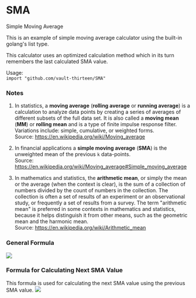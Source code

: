 # SMA
Simple Moving Average

This is an example of simple moving average calculator using the built-in 
golang's list type.

This calculator uses an optimized calculation method which in its turn 
remembers the last calculated SMA value.

Usage:  
`import "github.com/vault-thirteen/SMA"`

### Notes

1. In statistics, a **moving average** (**rolling average** or 
**running average**) is a calculation to analyze data points by creating a 
series of averages of different subsets of the full data set. It is also called 
a **moving mean** (**MM**) or **rolling mean** and is a type of finite impulse 
response filter. Variations include: simple, cumulative, or weighted forms.  
Source: https://en.wikipedia.org/wiki/Moving_average


2. In financial applications a **simple moving average** (**SMA**) is the 
unweighted mean of the previous `k` data-points.    
Source: https://en.wikipedia.org/wiki/Moving_average#Simple_moving_average


3. In mathematics and statistics, the **arithmetic mean**, or simply the mean 
or the average (when the context is clear), is the sum of a collection of 
numbers divided by the count of numbers in the collection. The collection is 
often a set of results of an experiment or an observational study, or 
frequently a set of results from a survey. The term "arithmetic mean" is 
preferred in some contexts in mathematics and statistics, because it helps 
distinguish it from other means, such as the geometric mean and the harmonic 
mean.    
Source: https://en.wikipedia.org/wiki/Arithmetic_mean

### General Formula
![](https://wikimedia.org/api/rest_v1/media/math/render/svg/a608544726b8de1c3de562245ff0d1cd3d0efad6)

### Formula for Calculating Next SMA Value
This formula is used for calculating the next SMA value using the previous SMA value.
![](https://wikimedia.org/api/rest_v1/media/math/render/svg/cde134385756e2ead2222e4559f4a9128ab7eb52)
